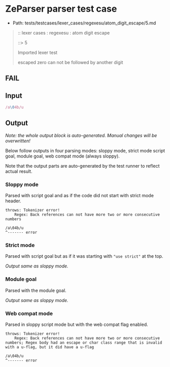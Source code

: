 # ZeParser parser test case

- Path: tests/testcases/lexer_cases/regexesu/atom_digit_escape/5.md

> :: lexer cases : regexesu : atom digit escape
>
> ::> 5
>
> Imported lexer test
>
> escaped zero can not be followed by another digit

## FAIL

## Input

`````js
/a\04b/u
`````

## Output

_Note: the whole output block is auto-generated. Manual changes will be overwritten!_

Below follow outputs in four parsing modes: sloppy mode, strict mode script goal, module goal, web compat mode (always sloppy).

Note that the output parts are auto-generated by the test runner to reflect actual result.

### Sloppy mode

Parsed with script goal and as if the code did not start with strict mode header.

`````
throws: Tokenizer error!
    Regex: Back references can not have more two or more consecutive numbers

/a\04b/u
^------- error
`````

### Strict mode

Parsed with script goal but as if it was starting with `"use strict"` at the top.

_Output same as sloppy mode._

### Module goal

Parsed with the module goal.

_Output same as sloppy mode._

### Web compat mode

Parsed in sloppy script mode but with the web compat flag enabled.

`````
throws: Tokenizer error!
    Regex: Back references can not have more two or more consecutive numbers; Regex body had an escape or char class range that is invalid with a u-flag, but it did have a u-flag

/a\04b/u
^------- error
`````

